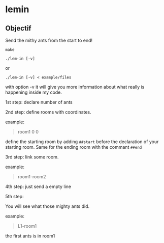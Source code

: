 # lemin

## Objectif ##

Send the mithy ants from the start to end!

`make`

`./lem-in [-v]`

or

`./lem-in [-v] < example/files`

with option -v it will give you more information about what really is happening inside my code.

1st step:
declare number of ants

2nd step:
define rooms with coordinates.

example:

> room1 0 0

define the starting room by adding `##start` before the declaration of your starting room.
Same for the ending room with the commant `##end`

3rd step:
link some room.

example:

> room1-room2

4th step:
just send a empty line

5th step:

You will see what those mighty ants did.

example:

> L1-room1

the first ants is in room1

